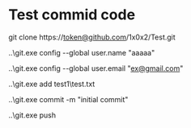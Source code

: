 # Test commid code
git clone https://token@github.com/1x0x2/Test.git

..\git.exe config --global user.name "aaaaa"

..\git.exe config --global user.email "ex@gmail.com"

..\git.exe add test1\test.txt

..\git.exe commit -m "initial commit"

..\git.exe push
